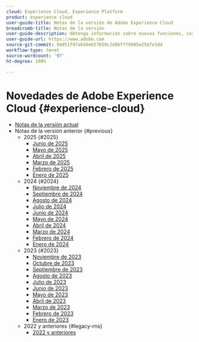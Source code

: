 ```yaml
---
cloud: Experience Cloud, Experience Platform
product: experience cloud
user-guide-title: Notas de la versión de Adobe Experience Cloud
breadcrumb-title: Notas de la versión
user-guide-description: Obtenga información sobre nuevas funciones, correcciones y avisos importantes de Adobe Experience Cloud y Experience Platform.
user-guide-url: https://www.adobe.com
source-git-commit: 94d51f97ab56eb57659c2d8bfff9005e25bfe3dd
workflow-type: tm+mt
source-wordcount: '97'
ht-degree: 100%

---
```



# Novedades de Adobe Experience Cloud {#experience-cloud}

+ [Notas de la versión actual](current.md)
+ Notas de la versión anterior {#previous}
   + 2025 {#2025}
      + [Junio de 2025](c-legacy-releases/2025/06182025.md)
      + [Mayo de 2025](c-legacy-releases/2025/05142025.md)
      + [Abril de 2025](c-legacy-releases/2025/04162025.md)
      + [Marzo de 2025](c-legacy-releases/2025/03122025.md)
      + [Febrero de 2025](c-legacy-releases/2025/02122025.md)
      + [Enero de 2025](c-legacy-releases/2025/01222025.md)
   + 2024 {#2024}
      + [Noviembre de 2024](c-legacy-releases/2024/10232024.md)
      + [Septiembre de 2024](c-legacy-releases/2024/09122024.md)
      + [Agosto de 2024](c-legacy-releases/2024/09142023.md)
      + [Julio de 2024](c-legacy-releases/2024/07172024.md)
      + [Junio de 2024](c-legacy-releases/2024/06122024.md)
      + [Mayo de 2024](c-legacy-releases/2024/05152024.md)
      + [Abril de 2024](c-legacy-releases/2024/04172024.md)
      + [Marzo de 2024](c-legacy-releases/2024/03132024.md)
      + [Febrero de 2024](c-legacy-releases/2024/02142024.md)
      + [Enero de 2024](c-legacy-releases/2024/01112024.md)
   + 2023 {#2023}
      + [Noviembre de 2023](c-legacy-releases/2023/10252023.md)
      + [Octubre de 2023](c-legacy-releases/2023/10042023.md)
      + [Septiembre de 2023](c-legacy-releases/2023/09132023.md)
      + [Agosto de 2023](c-legacy-releases/2023/08092023.md)
      + [Julio de 2023](c-legacy-releases/2023/07122023.md)
      + [Junio de 2023](c-legacy-releases/2023/06072023.md)
      + [Mayo de 2023](c-legacy-releases/2023/05102023.md)
      + [Abril de 2023](c-legacy-releases/2023/04122023.md)
      + [Marzo de 2023](c-legacy-releases/2023/03082023.md)
      + [Febrero de 2023](c-legacy-releases/2023/02082023.md)
      + [Enero de 2023](c-legacy-releases/2023/01112023.md)
   + 2022 y anteriores {#legacy-rns}
      + [2022 y anteriores](c-legacy-releases/2022-earlier.md)